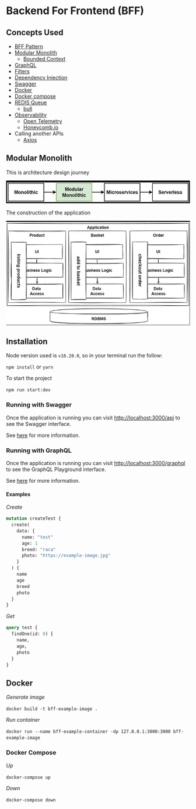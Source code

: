 # Backend For Frontend (BFF)


## Concepts Used

- [BFF Pattern](https://aws.amazon.com/pt/blogs/mobile/backends-for-frontends-pattern/#:~:text=According%20to%20Sam%20Newman%2C%20the,one%20general%2Dpurpose%20API%20backend.)
- [Modular Monolith](https://medium.com/design-microservices-architecture-with-patterns/microservices-killer-modular-monolithic-architecture-ac83814f6862)
    - [Bounded Context](https://martinfowler.com/bliki/BoundedContext.html)
- [GraphQL](https://docs.nestjs.com/graphql/quick-start)
- [Filters](https://docs.nestjs.com/exception-filters)
- [Dependency Injection](https://docs.nestjs.com/fundamentals/custom-providers#non-class-based-provider-tokens)
- [Swagger](https://docs.nestjs.com/openapi/introduction)
- [Docker](https://docs.docker.com/get-started/overview/)
- [Docker compose](https://docs.docker.com/compose/)
- [REDIS Queue](https://redis.com/glossary/redis-queue/)
    - [bull](https://www.npmjs.com/package/bull)
- [Observability](https://www.splunk.com/en_us/blog/learn/observability.html#:~:text=Simply%20put%3A%20Observability%20is%20the,from%20outputs%2C%20namely%20sensor%20data.)
    - [Open Telemetry](https://opentelemetry.io/)
    - [Honeycomb.io](https://www.honeycomb.io/)
- Calling another APIs
    - [Axios](https://axios-http.com/ptbr/)

## Modular Monolith

This is architecture design journey

<img src="assets/architecture_design_journey.png"/>

The construction of the application

<img src="assets/modules.png"/>

## Installation

Node version used is `v16.20.0`, so in your terminal run the follow:

`npm install` or `yarn`

To start the project

`npm run start:dev`

### Running with Swagger

Once the application is running you can visit [http://localhost:3000/api](http://localhost:3000/api) to see the Swagger interface.

See [here](https://docs.nestjs.com/recipes/swagger#bootstrap) for more information.

### Running with GraphQL

Once the application is running you can visit [http://localhost:3000/graphql](http://localhost:3000/graphql) to see the GraphQL Playground interface.

See [here](https://docs.nestjs.com/graphql/quick-start) for more information.

#### Examples

*Create*

```graphql
mutation createTest {
  create(
    data: {
      name: "test"
      age: 1
      breed: "raca"
      photo: "https://example-image.jpg"
    }
  ) {
    name
    age
    breed
    photo
  }
}
```

*Get*
```graphql
query test {
  findOne(id: 0) {
    name,
    age,
    photo
  }
}
```

## Docker

*Generate image*

`docker build -t bff-example-image .`

*Run container*

`docker run --name bff-example-container -dp 127.0.0.1:3000:3000 bff-example-image`

### Docker Compose

*Up*

`docker-compose up`

*Down*

`docker-compose down`

